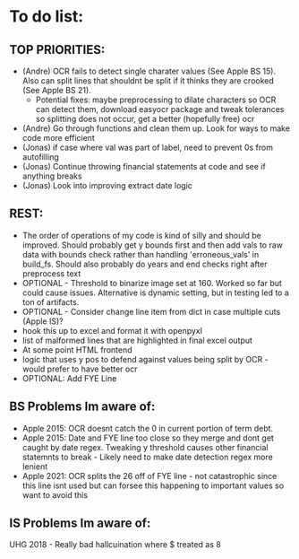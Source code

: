 # To do list:
## TOP PRIORITIES:
- (Andre) OCR fails to detect single charater values (See Apple BS 15). Also can split lines that shouldnt be split if it thinks they are crooked (See Apple BS 21). 
    - Potential fixes: maybe preprocessing to dilate characters so OCR can detect them, download easyocr package and tweak tolerances so splitting does not occur, get a better (hopefully free) ocr
- (Andre) Go through functions and clean them up. Look for ways to make code more efficient
- (Jonas) if case where val was part of label, need to prevent 0s from autofilling
- (Jonas) Continue throwing financial statements at code and see if anything breaks
- (Jonas) Look into improving extract date logic
## REST:
- The order of operations of my code is kind of silly and should be improved. Should probably get y bounds first and then add vals to raw data with bounds check rather than handling 'erroneous_vals' in build_fs. Should also probably do years and end checks right after preprocess text 
- OPTIONAL - Threshold to binarize image set at 160. Worked so far but could cause issues. Alternative is dynamic setting, but in testing led to a ton of artifacts. 
- OPTIONAL - Consider change line item from dict in case multiple cuts (Apple IS)? 
- hook this up to excel and format it with openpyxl
- list of malformed lines that are highlighted in final excel output
- At some point HTML frontend 
- logic that uses y pos to defend against values being split by OCR - would prefer to have better ocr
- OPTIONAL: Add FYE Line

## BS Problems Im aware of:
- Apple 2015: OCR doesnt catch the 0 in current portion of term debt.
- Apple 2015: Date and FYE line too close so they merge and dont get caught by date regex. Tweaking y threshold causes other financial statemnts to break - Likely need to make date detection regex more lenient
- Apple 2021: OCR splits the 26 off of FYE line - not catastrophic since this line isnt used but can forsee this happening to important values so want to avoid this


## IS Problems Im aware of:
UHG 2018 - Really bad hallcuination where $ treated as 8

